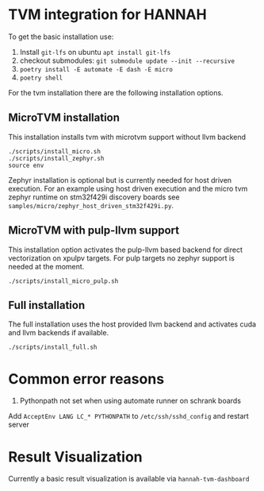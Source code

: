 <!--
Copyright (c) 2023 University of Tübingen.

This file is part of hannah-tvm.
See https://atreus.informatik.uni-tuebingen.de/ties/ai/hannah/hannah-tvm for further info.

Licensed under the Apache License, Version 2.0 (the "License");
you may not use this file except in compliance with the License.
You may obtain a copy of the License at

    http://www.apache.org/licenses/LICENSE-2.0

Unless required by applicable law or agreed to in writing, software
distributed under the License is distributed on an "AS IS" BASIS,
WITHOUT WARRANTIES OR CONDITIONS OF ANY KIND, either express or implied.
See the License for the specific language governing permissions and
limitations under the License.
-->
# TVM integration for HANNAH

To get the basic installation use:

1. Install `git-lfs` on ubuntu `apt install git-lfs`
2. checkout submodules: `git submodule update --init --recursive`
3. `poetry install -E automate -E dash -E micro`
4. `poetry shell`

For the tvm installation there are the following installation options.

## MicroTVM installation

This installation installs tvm with microtvm support without llvm backend

```
./scripts/install_micro.sh
./scripts/install_zephyr.sh
source env
```

Zephyr installation is optional but is currently needed for host driven execution.
For an example using host driven execution and the micro tvm zephyr runtime on stm32f429i discovery boards
see `samples/micro/zephyr_host_driven_stm32f429i.py`.

## MicroTVM with pulp-llvm support

This installation option activates the pulp-llvm based backend for direct vectorization on xpulpv targets.
For pulp targets no zephyr support is needed at the moment.

```
./scripts/install_micro_pulp.sh
```

## Full installation

The full installation uses the host provided llvm backend and activates cuda and llvm backends if available.

```
./scripts/install_full.sh
```

# Common error reasons

1. Pythonpath not set when using automate runner on schrank boards

  Add `AcceptEnv LANG LC_* PYTHONPATH` to `/etc/ssh/sshd_config` and restart server

# Result  Visualization

Currently a basic result visualization is available via `hannah-tvm-dashboard`
